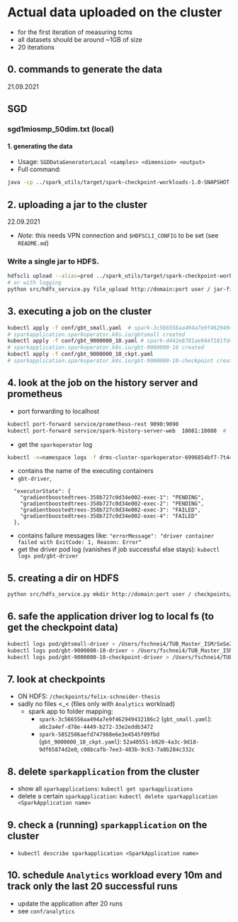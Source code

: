 # Actual data uploaded on the cluster
- for the first iteration of measuring tcms
- all datasets should be around ~1GB of size
- 20 iterations
## 0. commands to generate the data
21.09.2021
## SGD
### sgd1miosmp_50dim.txt (local)
#### 1. generating the data
- Usage: `SGDDataGeneratorLocal <samples> <dimension> <output>`
- Full command:
```bash
java -cp ../spark_utils/target/spark-checkpoint-workloads-1.0-SNAPSHOT-jar-with-dependencies.jar de.tu_berlin.dos.arm.spark_utils.datagens.SGDDataGeneratorLocal 1000000 50 sgd_1miosmp_50dim.txt
```
## 2. uploading a jar to the cluster
22.09.2021
- *Note*: this needs VPN connection and `$HDFSCLI_CONFIG` to be set (see `README.md`)
### Write a single jar to HDFS.
```bash
hdfscli upload --alias=prod ../spark_utils/target/spark-checkpoint-workloads-1.0-SNAPSHOT-jar-with-dependencies.jar jar-files/ -v
# or with logging
python src/hdfs_service.py file_upload http://domain:port user / jar-files/spark-checkpoint-workloads-1.0-SNAPSHOT-jar-with-dependencies.jar ../spark_utils/target/spark-checkpoint-workloads-1.0-SNAPSHOT-jar-with-dependencies.jar True
```

## 3. executing a job on the cluster
```bash
kubectl apply -f conf/gbt_small.yaml  # spark-3c566556aa494a7e9f462949432186c2
# sparkapplication.sparkoperator.k8s.io/gbtsmall created
kubectl apply -f conf/gbt_9000000_10.yaml # spark-d442e8781ae944f181fd4c5e555e4ccc
# sparkapplication.sparkoperator.k8s.io/gbt-9000000-10 created
kubectl apply -f conf/gbt_9000000_10_ckpt.yaml
# sparkapplication.sparkoperator.k8s.io/gbt-9000000-10-checkpoint created
```

## 4. look at the job on the history server and prometheus
- port forwarding to localhost
```bash
kubectl port-forward service/prometheus-rest 9090:9090
kubectl port-forward service/spark-history-server-web  18081:18080  # localhost:cluster
```
- get the `sparkoperator` log
```bash
kubectl -n=namespace logs -f drms-cluster-sparkoperator-6996854bf7-7t445
```
- contains the name of the executing containers
- `gbt-driver`, 
```
  "executorState": {
    "gradientboostedtrees-358b727c0d34e002-exec-1": "PENDING",
    "gradientboostedtrees-358b727c0d34e002-exec-2": "PENDING",
    "gradientboostedtrees-358b727c0d34e002-exec-3": "FAILED",
    "gradientboostedtrees-358b727c0d34e002-exec-4": "FAILED"
  },

```
- contains failure messages like: `"errorMessage": "driver container failed with ExitCode: 1, Reason: Error"`
- get the driver pod log (vanishes if job successful else stays): `kubectl logs pod/gbt-driver`

## 5. creating a dir on HDFS
```bash
python src/hdfs_service.py mkdir http://domain:port user / checkpoints/felix-schneider-thesis
```

## 6. safe the application driver log to local fs (to get the checkpoint data)
````bash
kubectl logs pod/gbtsmall-driver > /Users/fschnei4/TUB_Master_ISM/SoSe21/MA/msc-thesis-saft-experiments/cluster_experiment/logs/gbt/20210922/gbt_small-checkpoint-driver.log
kubectl logs pod/gbt-9000000-10-driver > /Users/fschnei4/TUB_Master_ISM/SoSe21/MA/msc-thesis-saft-experiments/cluster_experiment/logs/gbt/20210922/logs/gbt-9000000-10-driver.log
kubectl logs pod/gbt-9000000-10-checkpoint-driver > /Users/fschnei4/TUB_Master_ISM/SoSe21/MA/msc-thesis-saft-experiments/cluster_experiment/logs/gbt/20210922/gbt-9000000-10-checkpoint-driver.log
````

## 7. look at checkpoints 
- ON HDFS: `/checkpoints/felix-schneider-thesis`
- sadly no files <_< (files only with `Analytics` workload)
  - spark app to folder mapping:
    - `spark-3c566556aa494a7e9f462949432186c2` (`gbt_small.yaml`): `a0c2a4ef-d78e-4449-b272-33e2eddb3472` 
    - `spark-5852506aefd747988e6e3e4545f09fbd` (`gbt_9000000_10_ckpt.yaml`): `52a40551-b920-4a3c-9d18-9df65874d2e0`, `c08bcafb-7ee3-483b-9c63-7a8b284c332c`

## 8. delete `sparkapplication` from the cluster
- show all `sparkapplications`: `kubectl get sparkapplications`
- delete a certain `sparkapplication`: `kubectl delete sparkapplication <SparkApplication name>`

## 9. check a (running) `sparkapplication` on the cluster
- `kubectl describe sparkapplication <SparkApplication name>`

## 10. schedule `Analytics` workload every 10m and track only the last 20 successful runs
- update the application after 20 runs
- see `conf/analytics`